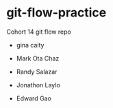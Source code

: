 # git-flow-practice
Cohort 14 git flow repo


- gina
caity
- Mark Ota
Chaz





- Randy Salazar

- Jonathon Laylo



- Edward Gao

